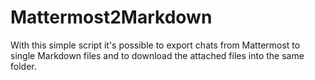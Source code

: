 # Mattermost2Markdown
With this simple script it's possible to export chats from Mattermost to single Markdown files and to download the attached files into the same folder.
